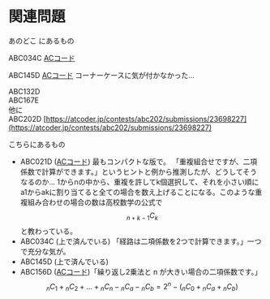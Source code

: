 # 関連問題

あのどこ にあるもの

ABC034C [ACコード](https://atcoder.jp/contests/abc034/submissions/22940225)  
ABC145D [ACコード](https://atcoder.jp/contests/abc145/submissions/22940393) コーナーケースに気が付かなかった…  
ABC132D   
ABC167E  
他に  
ABC202D [https://atcoder.jp/contests/abc202/submissions/23698227](https://atcoder.jp/contests/abc202/submissions/23698227)

こちらにあるもの

* ABC021D \([ACコード](https://atcoder.jp/contests/abc021/submissions/26238289)\) 最もコンパクトな版で。 「重複組合せですが、二項係数で計算ができます。」というヒントと例から推測したが、どうしてそうなるのか… 1からnの中から、重複を許してk個選択して、それを小さい順にa1からakに割り当てると全ての場合を数え上げることになる。このような重複組み合わせの場合の数は高校数学の公式で$${}_{n+k-1}C_k$$と教わっている。
* ABC034C \(上で済んでいる\) 「経路は二項係数を2つで計算できます。」一つで充分な気が。
* ABC145D \(上で済んでいる\) 
* ABC156D \([ACコード](https://atcoder.jp/contests/abc156/submissions/26238931)\)「繰り返し2乗法と n が大きい場合の二項係数です。」 $${}_nC_1 + {}_nC_2 + \dots + {}_nC_n - {}_nC_a - {}_nC_b = 2^n - ({}_nC_0 + {}_nC_a + {}_nC_b)$$

